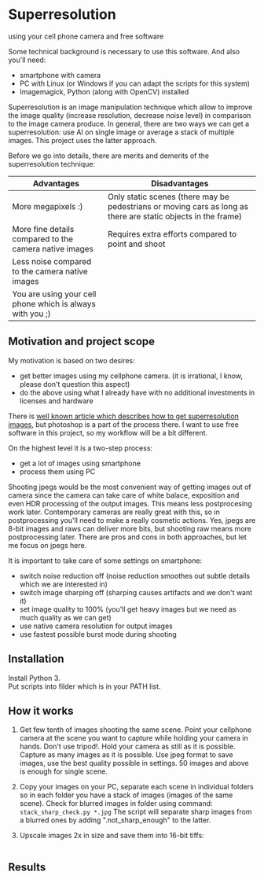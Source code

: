 # Superresolution
using your cell phone camera and free software

Some technical background is necessary to use this software. And also you'll need:
* smartphone with camera
* PC with Linux (or Windows if you can adapt the scripts for this system)
* Imagemagick, Python (along with OpenCV) installed

Superresolution is an image manipulation technique which allow to improve the image quality (increase resolution, decrease noise level) in comparison to the image camera produce. In general, there are two ways we can get a superresolution: use AI on single image or average a stack of multiple images. This project uses the latter approach.

Before we go into details, there are merits and demerits of the superresolution technique:

| Advantages | Disadvantages |
| ----------- | ----------- |
| More megapixels :) | Only static scenes (there may be pedestrians or moving cars as long as there are static objects in the frame) |
| More fine details compared to the camera native images | Requires extra efforts compared to point and shoot | 
| Less noise compared to the camera native images | |
| You are using your cell phone which is always with you ;) ||

## Motivation and project scope

My motivation is based on two desires:
* get better images using my cellphone camera. (it is irrational, I know, please don't question this aspect)
* do the above using what I already have with no additional investments in licenses and hardware

There is [well known article which describes how to get superresolution images](https://petapixel.com/2015/02/21/a-practical-guide-to-creating-superresolution-photos-with-photoshop/), but photoshop is a part of the process there. I want to use free software in this project, so my workflow will be a bit different.

On the highest level it is a two-step process:
* get a lot of images using smartphone
* process them using PC

Shooting jpegs would be the most convenient way of getting images out of camera since the camera can take care of white balace, exposition and even HDR processing of the output images. This means less postprocesing work later. Contemporary cameras are really great with this, so in postprocessing you'll need to make a really cosmetic actions. Yes, jpegs are 8-bit images and raws can deliver more bits, but shooting raw means more postprocessing later. There are pros and cons in both approaches, but let me focus on jpegs here.

It is important to take care of some settings on smartphone:
* switch noise reduction off (noise reduction smoothes out subtle details which we are interested in)
* switch image sharping off (sharping causes artifacts and we don't want it)
* set image quality to 100% (you'll get heavy images but we need as much quality as we can get)
* use native camera resolution for output images
* use fastest possible burst mode during shooting

## Installation

Install Python 3.\
Put scripts into filder which is in your PATH list.

## How it works

1. Get few tenth of images shooting the same scene.
Point your cellphone camera at the scene you want to capture while holding your camera in hands. Don't use tripod!. Hold your camera as still as it is possible. Capture as many images as it is possible. Use jpeg format to save images, use the best quality possible in settings. 50 images and above is enough for single scene.

2. Copy your images on your PC, separate each scene in individual folders so in each folder you have a stack of images (images of the same scene). Check for blurred images in folder using command:
   ```stack_sharp_check.py *.jpg```
The script will separate sharp images from a blurred ones by adding ".not_sharp_enough" to the latter.

4. Upscale images 2x in size and save them into 16-bit tiffs:
   ```
   ```


## Results
